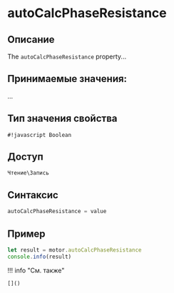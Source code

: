 # autoCalcPhaseResistance

## Описание
The `autoCalcPhaseResistance` property...

## Принимаемые значения:
...

## Тип значения свойства
`#!javascript Boolean`

## Доступ
`Чтение\Запись`

## Синтаксис
```javascript
autoCalcPhaseResistance = value
```

## Пример
```javascript linenums="1"
let result = motor.autoCalcPhaseResistance
console.info(result)
```

!!! info "См. также"

    []()

